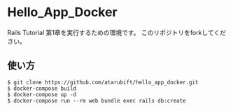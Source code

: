 # Hello_App_Docker

Rails Tutorial 第1章を実行するための環境です。
このリポジトリをforkしてください。
## 使い方
```
$ git clone https://github.com/atarubift/hello_app_docker.git
$ docker-compose build
$ docker-compose up -d
$ docker-compose run --rm web bundle exec rails db:create
```



